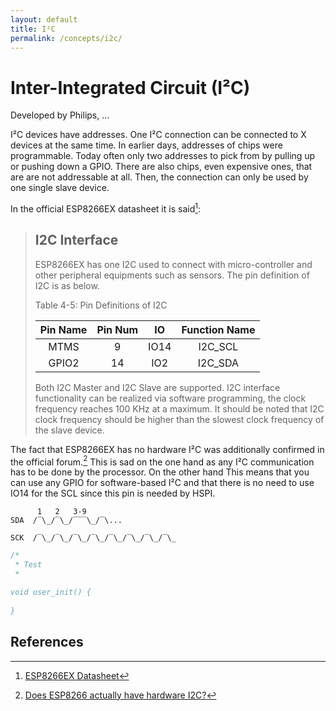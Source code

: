 ```yaml
---
layout: default
title: I²C
permalink: /concepts/i2c/
---
```


Inter-Integrated Circuit (I²C)
==============================

Developed by Philips, ...

I²C devices have addresses.
One I²C connection can be connected to X devices at the same time.
In earlier days, addresses of chips were programmable.
Today often only two addresses to pick from by pulling up or pushing down a GPIO.
There are also chips, even expensive ones, that are are not addressable at all.
Then, the connection can only be used by one single slave device.

In the official ESP8266EX datasheet it is said[^datasheet]:

> I2C Interface
> -------------
>
> ESP8266EX has one I2C used to connect with micro-controller and other peripheral equipments such as sensors.
> The pin definition of I2C is as below.
>
> Table 4-5: Pin Definitions of I2C
>
> | Pin Name | Pin Num | IO    | Function Name |
> |:--------:|:-------:|:-----:|:-------------:|
> | MTMS     | 9       | IO14  | I2C_SCL       |
> | GPIO2    | 14      | IO2   | I2C_SDA       |
>
> Both I2C Master and I2C Slave are supported.
> I2C interface functionality can be realized via software programming, the clock frequency reaches 100 KHz at a maximum.
> It should be noted that I2C clock frequency should be higher than the slowest clock frequency of the slave device.

The fact that ESP8266EX has no hardware I²C was additionally confirmed in the official forum.[^no-hardware-i2c]
This is sad on the one hand as any I²C communication has to be done by the processor.
On the other hand This means that you can use any GPIO for software-based I²C and that there is no need to use IO14 for the SCL since this pin is needed by HSPI.

```
      1   2   3-9
SDA  /‾\_/‾\_/‾‾‾\_/‾\...

SCK  /‾\_/‾\_/‾\_/‾\_/‾\_/‾\_/‾\_/‾\_
```


```c
/*
 * Test
 *

void user_init() {
    
}
```

References
----------

[^datasheet]: [ESP8266EX Datasheet](http://espressif.com/en/file/957/download?token=qg825sq2)
[^no-hardware-i2c]: [Does ESP8266 actually have hardware I2C?](http://bbs.espressif.com/viewtopic.php?t=1032)